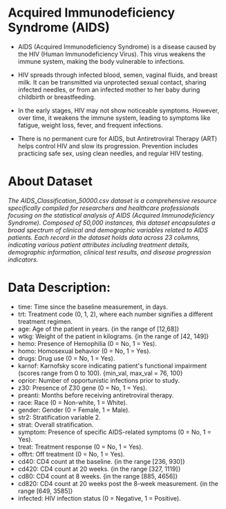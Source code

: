 # Acquired Immunodeficiency Syndrome (AIDS)

- AIDS (Acquired Immunodeficiency Syndrome) is a disease caused by the HIV (Human Immunodeficiency Virus). This virus weakens the immune system, making the body vulnerable to infections.

- HIV spreads through infected blood, semen, vaginal fluids, and breast milk. It can be transmitted via unprotected sexual contact, sharing infected needles, or from an infected mother to her baby during childbirth or breastfeeding.

- In the early stages, HIV may not show noticeable symptoms. However, over time, it weakens the immune system, leading to symptoms like fatigue, weight loss, fever, and frequent infections.

- There is no permanent cure for AIDS, but Antiretroviral Therapy (ART) helps control HIV and slow its progression. Prevention includes practicing safe sex, using clean needles, and regular HIV testing.

# About Dataset

*The AIDS_Classification_50000.csv dataset is a comprehensive resource specifically compiled for researchers and healthcare professionals focusing on the statistical analysis of AIDS (Acquired Immunodeficiency Syndrome). Composed of 50,000 instances, this dataset encapsulates a broad spectrum of clinical and demographic variables related to AIDS patients. Each record in the dataset holds data across 23 columns, indicating various patient attributes including treatment details, demographic information, clinical test results, and disease progression indicators.*

# Data Description:

- time: Time since the baseline measurement, in days.
- trt: Treatment code (0, 1, 2), where each number signifies a different treatment regimen.
- age: Age of the patient in years. {in the range of [12,68]}
- wtkg: Weight of the patient in kilograms. {in the range of [42, 149]}
- hemo: Presence of Hemophilia (0 = No, 1 = Yes).
- homo: Homosexual behavior (0 = No, 1 = Yes).
- drugs: Drug use (0 = No, 1 = Yes).
- karnof: Karnofsky score indicating patient's functional impairment (scores range from 0 to 100). {min_val, max_val = 76, 100}
- oprior: Number of opportunistic infections prior to study.
- z30: Presence of Z30 gene (0 = No, 1 = Yes).
- preanti: Months before receiving antiretroviral therapy.
- race: Race (0 = Non-white, 1 = White).
- gender: Gender (0 = Female, 1 = Male).
- str2: Stratification variable 2.
- strat: Overall stratification.
- symptom: Presence of specific AIDS-related symptoms (0 = No, 1 = Yes).
- treat: Treatment response (0 = No, 1 = Yes).
- offtrt: Off treatment (0 = No, 1 = Yes).
- cd40: CD4 count at the baseline. {in the range [236, 930]}
- cd420: CD4 count at 20 weeks. {in the range [327, 1119]}
- cd80: CD4 count at 8 weeks. {in the range [885, 4656]}
- cd820: CD4 count at 20 weeks post the 8-week measurement. {in the range [649, 3585]}
- infected: HIV infection status (0 = Negative, 1 = Positive).
